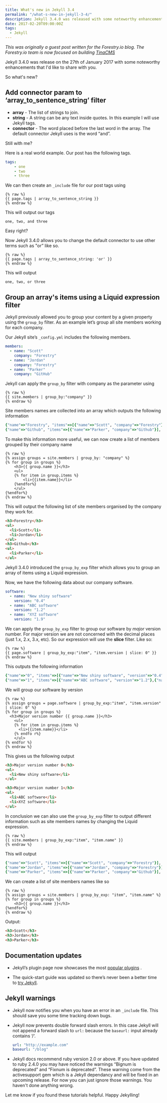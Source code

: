 ```yaml
---
title: What's new in Jekyll 3.4
permalink: "/what-s-new-in-jekyll-3-4/"
description: Jekyll 3.4.0 was released with some noteworthy enhancements.
date: 2017-02-20T09:00:00Z
tags:
  - Jekyll
---
```


*This was originally a guest post written for the Forestry.io blog. The Forestry.io team is now focused on building [TinaCMS](https://tina.io)*

Jekyll 3.4.0 was release on the 27th of January 2017 with some noteworthy enhancements that I'd like to share with you.

So what's new?

## Add connector param to ‘array_to_sentence_string’ filter

- **array** - The list of strings to join.
- **string** - A string can be any text inside quotes. In this example I will use Jekyll tags.
- **connector** - The word placed before the last word in the array. The default connector Jekyll uses is the word “and”.

Still with me?

Here is a real world example. Our post has the following tags.

```yaml
tags:
	- one
	- two
	- three
```

We can then create an `_include` file for our post tags using

```liquid
{% raw %}
{{ page.tags | array_to_sentence_string }}
{% endraw %}
```

This will output our tags

```
one, two, and three
```

Easy right?

Now Jekyll 3.4.0 allows you to change the default connector to use other terms such as "or” like so.

```liquid
{% raw %}
{{ page.tags | array_to_sentence_string: 'or' }}
{% endraw %}
```

This will output

```
one, two, or three
```

## Group an array's items using a Liquid expression filter

Jekyll previously allowed you to group your content by a given property using the `group_by` filter. As an example let’s group all site members working for each company.

Our Jekyll site’s `_config.yml` includes the following members.

```yaml
members:
  - name: "Scott"
    company: "Forestry"
  - name: "Jordan"
    company: "Forestry"
  - name: "Parker"
    company: "GitHub"
```

Jekyll can apply the `group_by` filter with company as the parameter using

```liquid
{% raw %}
{{ site.members | group_by:"company" }}
{% endraw %}
```

Site members names are collected into an array which outputs the following information

```ruby
{"name"=>"Forestry", "items"=>[{"name"=>"Scott", "company"=>"Forestry"},{"name"=>"Jordan", "company"=>"Forestry"}], "size"=>2}
{"name"=>"Github", "items"=>[{"name"=>"Parker", "company"=>"Github"}], "size"=>1}
```

To make this information more useful, we can now create a list of members grouped by their company name

```liquid
{% raw %}
{% assign groups = site.members | group_by: "company" %}
{% for group in groups %}
    <h3>{{ group.name }}</h3>
    <ul>
    {% for item in group.items %}
        <li>{{item.name}}</li>
    {%endfor%}
    </ul>
{%endfor%}
{% endraw %}
```

This will output the following list of site members organised by the company they work for.

```html
<h3>Forestry</h3>
<ul>
  <li>Scott</li>
  <li>Jordan</li>
</ul>
<h3>Github</h3>
<ul>
  <li>Parker</li>
</ul>
```

Jekyll 3.4.0 introduced the `group_by_exp` filter which allows you to group an array of items using a Liquid expression.

Now, we have the following data about our company software.

```yaml
software:
  - name: "New shiny software"
    version: "0.4"
  - name: "ABC software"
    version: "1.2"
  - name: "XYZ software"
    version: "1.9"
```

We can apply the `group_by_exp` filter to group our software by *major* version number. For major version we are not concerned with the decimal places (just 1.x, 2.x, 3.x, etc).  So our expression will use the **slice** filter. Like so:

```liquid
{% raw %}
{{ page.software | group_by_exp:"item", "item.version | slice: 0" }}
{% endraw %}
```

This outputs the following information

```ruby
{"name"=>"0", "items"=>[{"name"=>"New shiny software", "version"=>"0.4"}], "size"=>1}
{"name"=>"1", "items"=>[{"name"=>"ABC software", "version"=>"1.2"},{"name"=>"XYZ software", "version"=>"1.9"}], "size"=>2}
```

We will group our software by version

```liquid
{% raw %}
{% assign groups = page.software | group_by_exp:"item", "item.version" | slice: 0" %}
{% for group in groups %}
  <h3>Major version number {{ group.name }}</h3>
    <ul>
    {% for item in group.items %}
      <li>{{item.name}}</li>
    {% endfo r%}
    </ul>
{% endfor %}
{% endraw %}
```

This gives us the following output

```html
<h3>Major version number 0</h3>
<ul>
  <li>New shiny software</li>
</ul>

<h3>Major version number 1</h3>
<ul>
  <li>ABC software</li>
  <li>XYZ software</li>
</ul>
```

In conclusion we can also use the `group_by_exp` filter to output different information such as site members names by changing the Liquid expression.

```liquid
{% raw %}
{{ site.members | group_by_exp:"item", "item.name" }}
{% endraw %}
```

This will output

```ruby
{"name"=>"Scott", "items"=>[{"name"=>"Scott", "company"=>"Forestry"}], "size"=>1}
{"name"=>"Jordan", "items"=>[{"name"=>"Jordan", "company"=>"Forestry"}], "size"=>1}
{"name"=>"Parker", "items"=>[{"name"=>"Parker", "company"=>"Github"}], "size"=>1}
```

We can create a list of site members names like so

```liquid
{% raw %}
{% assign groups = site.members | group_by_exp: "item", "item.name" %}
{% for group in groups %}
    <h3>{{ group.name }}</h3>
{%endfor%}
{% endraw %}
```

Output:

```html
<h3>Scott</h3>
<h3>Jordan</h3>
<h3>Parker</h3>
```

## Documentation updates

- Jekyll’s plugin page now showcases the most [popular plugins](http://jekyllrb.com/docs/plugins/#available-plugins/) .

- The quick-start guide was updated so there’s never been a better time to [try Jekyll](https://jekyllrb.com/).

## Jekyll warnings

- Jekyll now notifies you when you have an error in an `_include` file. This should save you some time tracking down bugs.

- Jekyll now prevents double forward slash errors. In this case Jekyll will not append a forward slash to `url:` because the `baseurl:` input already contains ‘/‘.

    ```yaml
    url: "http://example.com"
    baseurl: "/blog"
    ```

- Jekyll docs recommend ruby version 2.0 or above. If you have updated to ruby 2.4.0 you may have noticed the warnings “Bignum is deprecated” and “Fixnum is deprecated”. These warning come from the activesupport gem which is a Jekyll dependancy and will be fixed in an upcoming release. For now you can just ignore those warnings. You haven't done anything wrong.

Let me know if you found these tutorials helpful. Happy Jekylling!
